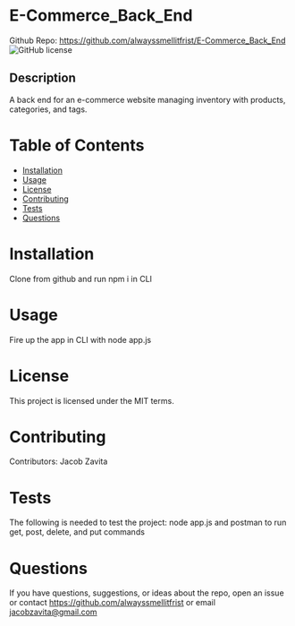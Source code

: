 # E-Commerce_Back_End
Github Repo: https://github.com/alwayssmellitfrist/E-Commerce_Back_End
![GitHub license](https://img.shields.io/badge/license-MIT-blue.svg)
## Description
A back end for an e-commerce website managing inventory with products, categories, and tags.

# Table of Contents
* [Installation](#installation)
* [Usage](#usage)
* [License](#license)
* [Contributing](#contributing)
* [Tests](#tests)
* [Questions](#questions)
# Installation
Clone from github and run npm i in CLI
# Usage
Fire up the app in CLI with node app.js
# License
This project is licensed under the MIT terms.
# Contributing
Contributors: Jacob Zavita
# Tests
The following is needed to test the project: node app.js and postman to run get, post, delete, and put commands
# Questions
If you have questions, suggestions, or ideas about the repo, open an issue or contact https://github.com/alwayssmellitfrist or email jacobzavita@gmail.com
